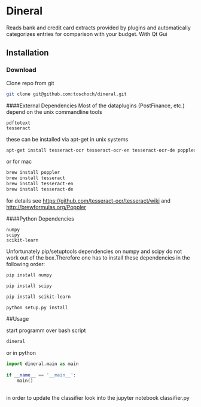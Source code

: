 # Dineral
Reads bank and credit card extracts provided by plugins and automatically categorizes entries for comparison with your budget. With Qt Gui

## Installation
### Download
Clone repo from git
```bash
git clone git@github.com:toschoch/dineral.git
```

####External Dependencies
Most of the dataplugins (PostFinance, etc.) depend on the unix commandline tools
```text
pdftotext
tesseract
```
these can be installed via apt-get in unix systems
```bash
apt-get install tesseract-ocr tesseract-ocr-en tesseract-ocr-de poppler-utils pkg-config
```
or for mac
```bash
brew install poppler
brew install tesseract
brew install tesseract-en
brew install tesseract-de
```
for details see https://github.com/tesseract-ocr/tesseract/wiki
and http://brewformulas.org/Poppler

####Python Dependencies
```text
numpy
scipy
scikit-learn
```
Unfortunately pip/setuptools dependencies on numpy and scipy do not work out of the box.Therefore one has to install these dependencies in the following order:
```bash
pip install numpy
``` 
```bash
pip install scipy
```
```bash
pip install scikit-learn
```
```bash
python setup.py install
```


##Usage

start programm over bash script
```bash
dineral
```

or in python
```python
import dineral.main as main
    
if __name__ == '__main__':
    main()
    
```

in order to update the classifier look into the jupyter notebook
classifier.py



